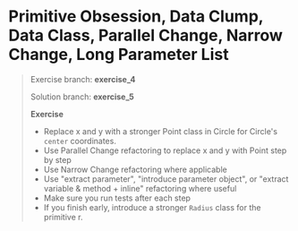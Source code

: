 # Primitive Obsession, Data Clump, Data Class, Parallel Change, Narrow Change, Long Parameter List

> Exercise branch: **exercise_4**
> 
> Solution branch: **exercise_5**
>
> **Exercise**
>* Replace x and y with a stronger Point class in Circle for Circle's ```center``` coordinates.
>  * Use Parallel Change refactoring to replace x and y with Point step by step
>  * Use Narrow Change refactoring where applicable
>  * Use "extract parameter", "introduce parameter object", or "extract variable & method + inline" refactoring where useful
>* Make sure you run tests after each step
>* If you finish early, introduce a stronger ```Radius``` class for the primitive r.
